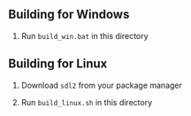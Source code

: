 ## Building for Windows

1. Run `build_win.bat` in this directory

## Building for Linux

1. Download `sdl2` from your package manager

1. Run `build_linux.sh` in this directory
